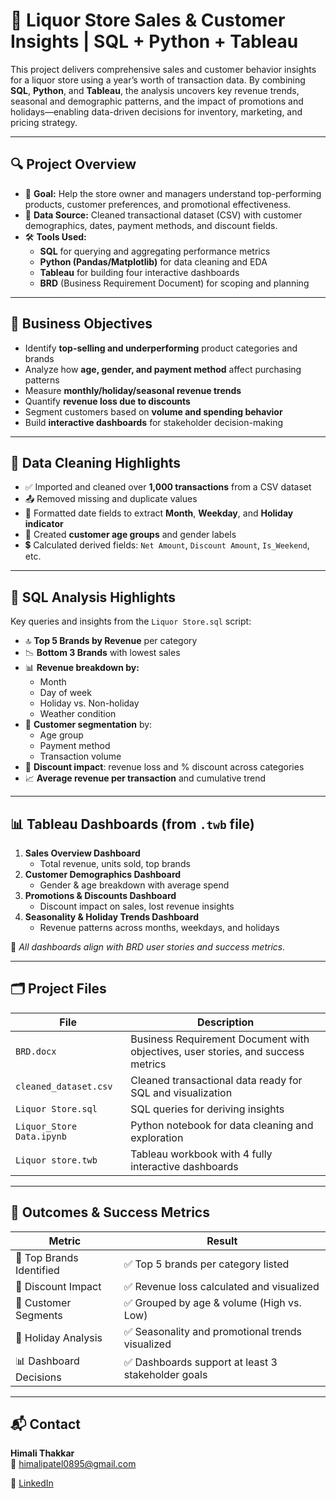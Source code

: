 # 🛒 Liquor Store Sales & Customer Insights | SQL + Python + Tableau

This project delivers comprehensive sales and customer behavior insights for a liquor store using a year’s worth of transaction data. By combining **SQL**, **Python**, and **Tableau**, the analysis uncovers key revenue trends, seasonal and demographic patterns, and the impact of promotions and holidays—enabling data-driven decisions for inventory, marketing, and pricing strategy.

---

## 🔍 Project Overview

- 🎯 **Goal:** Help the store owner and managers understand top-performing products, customer preferences, and promotional effectiveness.
- 📁 **Data Source:** Cleaned transactional dataset (CSV) with customer demographics, dates, payment methods, and discount fields.
- 🛠 **Tools Used:** 
  - **SQL** for querying and aggregating performance metrics
  - **Python (Pandas/Matplotlib)** for data cleaning and EDA
  - **Tableau** for building four interactive dashboards
  - **BRD** (Business Requirement Document) for scoping and planning

---

## 📌 Business Objectives

- Identify **top-selling and underperforming** product categories and brands
- Analyze how **age, gender, and payment method** affect purchasing patterns
- Measure **monthly/holiday/seasonal revenue trends**
- Quantify **revenue loss due to discounts**
- Segment customers based on **volume and spending behavior**
- Build **interactive dashboards** for stakeholder decision-making

---

## 🧹 Data Cleaning Highlights

- ✅ Imported and cleaned over **1,000 transactions** from a CSV dataset
- 📤 Removed missing and duplicate values
- 📅 Formatted date fields to extract **Month**, **Weekday**, and **Holiday indicator**
- 👥 Created **customer age groups** and gender labels
- 💲 Calculated derived fields: `Net Amount`, `Discount Amount`, `Is_Weekend`, etc.

---

## 🧠 SQL Analysis Highlights

Key queries and insights from the `Liquor Store.sql` script:

- 🔝 **Top 5 Brands by Revenue** per category
- 📉 **Bottom 3 Brands** with lowest sales
- 📊 **Revenue breakdown by:**
  - Month
  - Day of week
  - Holiday vs. Non-holiday
  - Weather condition
- 🧾 **Customer segmentation** by:
  - Age group
  - Payment method
  - Transaction volume
- 💸 **Discount impact**: revenue loss and % discount across categories
- 📈 **Average revenue per transaction** and cumulative trend

---

## 📊 Tableau Dashboards (from `.twb` file)

1. **Sales Overview Dashboard**  
   - Total revenue, units sold, top brands
2. **Customer Demographics Dashboard**  
   - Gender & age breakdown with average spend
3. **Promotions & Discounts Dashboard**  
   - Discount impact on sales, lost revenue insights
4. **Seasonality & Holiday Trends Dashboard**  
   - Revenue patterns across months, weekdays, and holidays

📌 *All dashboards align with BRD user stories and success metrics.*

---

## 🗂 Project Files

| File | Description |
|------|-------------|
| `BRD.docx` | Business Requirement Document with objectives, user stories, and success metrics |
| `cleaned_dataset.csv` | Cleaned transactional data ready for SQL and visualization |
| `Liquor Store.sql` | SQL queries for deriving insights |
| `Liquor_Store Data.ipynb` | Python notebook for data cleaning and exploration |
| `Liquor store.twb` | Tableau workbook with 4 fully interactive dashboards |

---

## 🚀 Outcomes & Success Metrics

| Metric | Result |
|--------|--------|
| 🎯 Top Brands Identified | ✅ Top 5 brands per category listed |
| 💸 Discount Impact | ✅ Revenue loss calculated and visualized |
| 👥 Customer Segments | ✅ Grouped by age & volume (High vs. Low) |
| 📅 Holiday Analysis | ✅ Seasonality and promotional trends visualized |
| 📊 Dashboard Decisions | ✅ Dashboards support at least 3 stakeholder goals |

---

## 📬 Contact

**Himali Thakkar**  
📧 himalipatel0895@gmail.com 

🔗 [LinkedIn](https://www.linkedin.com/in/himalipatel) 


